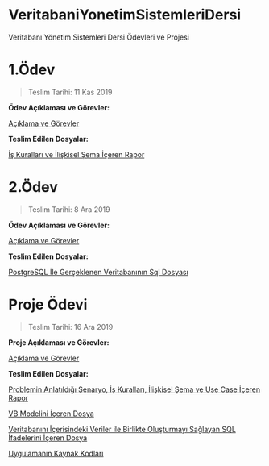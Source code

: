 # VeritabaniYonetimSistemleriDersi
Veritabanı Yönetim Sistemleri Dersi Ödevleri ve Projesi
# 1.Ödev
> Teslim Tarihi: 11 Kas 2019

**Ödev Açıklaması ve Görevler:**

[Açıklama ve Görevler](https://github.com/yenilikci/VeritabaniYonetimSistemleriDersi/blob/master/1.Odev/%C3%96dev%20A%C3%A7%C4%B1klamas%C4%B1.pdf "Açıklama")

**Teslim Edilen Dosyalar:**

[İş Kuralları ve İlişkisel Şema İçeren Rapor](https://github.com/yenilikci/VeritabaniYonetimSistemleriDersi/blob/master/1.Odev/Odev1.pdf "İş Kuralları ve İlişkisel Şema")

# 2.Ödev
> Teslim Tarihi: 8 Ara 2019

**Ödev Açıklaması ve Görevler:**

[Açıklama ve Görevler](https://github.com/yenilikci/VeritabaniYonetimSistemleriDersi/blob/master/2.Odev/%C3%96dev%20A%C3%A7%C4%B1klama.pdf "Açıklama ve Görevler")

**Teslim Edilen Dosyalar:**

[PostgreSQL İle Gerçeklenen Veritabanının Sql Dosyası](https://github.com/yenilikci/VeritabaniYonetimSistemleriDersi/blob/master/2.Odev/Odev2_G181210023_MuhammedMelihCelik_22A.sql "PostgreSQL İle Gerçeklenen Veritabanının Sql Dosyası")

# Proje Ödevi
> Teslim Tarihi: 16 Ara 2019

**Proje Açıklaması ve Görevler:**

[Açıklama ve Görevler](https://github.com/yenilikci/VeritabaniYonetimSistemleriDersi/blob/master/Proje/Proje%20A%C3%A7%C4%B1klama.pdf "Açıklama ve Görevler")

**Teslim Edilen Dosyalar:**

[Problemin Anlatıldığı Senaryo, İş Kuralları, İlişkisel Şema ve Use Case İçeren Rapor](https://github.com/yenilikci/VeritabaniYonetimSistemleriDersi/blob/master/Proje/Proje.pdf "Problemin Anlatıldığı Senaryo, İş Kuralları, İlişkisel Şema ve Use Case İçeren Rapor")

[VB Modelini İçeren Dosya](https://github.com/yenilikci/VeritabaniYonetimSistemleriDersi/blob/master/Proje/VB.png "VB Modelini İçeren Dosya")

[Veritabanını İçerisindeki Veriler ile Birlikte Oluşturmayı Sağlayan SQL İfadelerini İçeren Dosya ](https://github.com/yenilikci/VeritabaniYonetimSistemleriDersi/blob/master/Proje/projeodevi.sql "Veritabanını İçerisindeki Veriler ile Birlikte Oluşturmayı Sağlayan SQL İfadelerini İçeren Dosya ")

[Uygulamanın Kaynak Kodları](https://github.com/yenilikci/VeritabaniYonetimSistemleriDersi/tree/master/Proje/yetenhack "Uygulamanın Kaynak Kodları")
